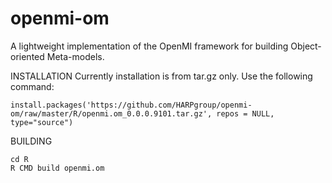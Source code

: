 # openmi-om
A lightweight implementation of the OpenMI framework for building Object-oriented Meta-models.

INSTALLATION
Currently installation is from tar.gz only.  Use the following command:
```
install.packages('https://github.com/HARPgroup/openmi-om/raw/master/R/openmi.om_0.0.0.9101.tar.gz', repos = NULL, type="source")
```

BUILDING
```
cd R
R CMD build openmi.om
```

